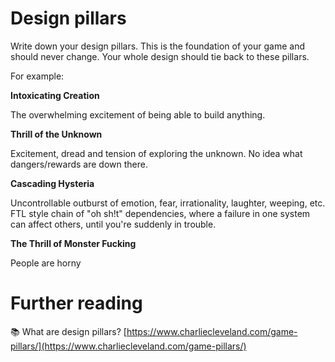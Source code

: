 # Design pillars

Write down your design pillars. This is the foundation of your game and should never change. Your whole design should tie back to these pillars.

For example:

**Intoxicating Creation**

The overwhelming excitement of being able to build anything.

**Thrill of the Unknown**

Excitement, dread and tension of exploring the unknown. No idea what dangers/rewards are down there.

**Cascading Hysteria**

Uncontrollable outburst of emotion, fear, irrationality, laughter, weeping, etc. FTL style chain of "oh sh!t" dependencies, where a failure in one system can affect others, until you're suddenly in trouble.

**The Thrill of Monster Fucking**

People are horny

# Further reading


📚 What are design pillars?
[https://www.charliecleveland.com/game-pillars/](https://www.charliecleveland.com/game-pillars/)

